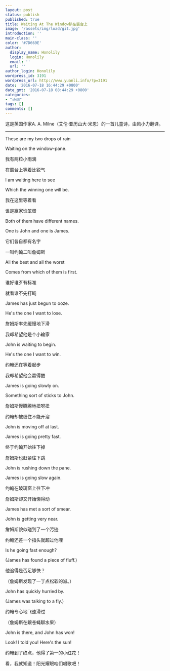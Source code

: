 ```yaml
---
layout: post
status: publish
published: true
title: Waiting At The Window趴在窗台上
image: '/assets/img/load/git.jpg'
introduction: ''
main-class: ''
color: '#7D669E'
author:
  display_name: Honolily
  login: Honolily
  email: ''
  url: ''
author_login: Honolily
wordpress_id: 3191
wordpress_url: http://www.yuanli.info/?p=3191
date: '2016-07-18 16:44:29 +0800'
date_gmt: '2016-07-18 08:44:29 +0800'
categories:
- "诗词"
tags: []
comments: []
---
```

这是英国作家A. A. Milne（艾伦&middot;亚历山大&middot;米恩）的一首儿童诗，由风小力翻译。

***

These are my two drops of rain

Waiting on the window-pane.

我有两粒小雨滴

在窗台上等着比锐气

I am waiting here to see

Which the winning one will be.

我在这里等着看

谁是赢家谁笨蛋

Both of them have different names.

One is John and one is James.

它们各自都有名字

一叫约翰二叫詹姆斯

All the best and all the worst

Comes from which of them is first.

谁好谁歹有标准

就看谁不先打盹

James has just begun to ooze.

He's the one I want to lose.

詹姆斯率先缓慢地下滑

我却希望他是个小输家

John is waiting to begin.

He's the one I want to win.

约翰还在等着起步

我却希望他会赢得酷

James is going slowly on.

Something sort of sticks to John.

詹姆斯慢腾腾地扭呀扭

约翰却被缠住不能开溜

John is moving off at last.

James is going pretty fast.

终于约翰开始往下掉

詹姆斯也赶紧往下跳

John is rushing down the pane.

James is going slow again.

约翰在玻璃窗上往下冲

詹姆斯却又开始懒得动

James has met a sort of smear.

John is getting very near.

詹姆斯貌似碰到了一个污迹

约翰还差一个指头就超过他哩

Is he going fast enough?

(James has found a piece of fluff.)

他追得是否足够快？

（詹姆斯发现了一丁点松软的派。）

John has quickly hurried by.

(James was talking to a fly.)

约翰专心地飞速滑过

（詹姆斯在跟苍蝇聊水果）

John is there, and John has won!

Look! I told you! Here's the sun!

约翰到了终点，他得了第一的小红花！

看，我就知道！阳光耀眼咱们唱歌吧！

​
